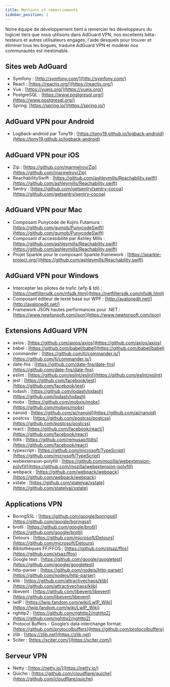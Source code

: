 ```yaml
---
title: Mentions et remerciements
sidebar_position: 1
---
```


Notre équipe de développement tient à remercier les développeurs du logiciel tiers que nous utilisons dans AdGuard VPN, nos excellents bêta-testeurs et autres utilisateurs engagés, l'aide desquels pour trouver et éliminer tous les bogues, traduire AdGuard VPN et modérer nos communautés est inestimable.

## Sites web AdGuard

- Symfony : [http://symfony.com/](http://symfony.com/)
- React : [https://reactjs.org/](https://reactjs.org/)
- Vue : [https://vuejs.org/](https://vuejs.org/)
- PostgreSQL : [https://www.postgresql.org/](https://www.postgresql.org/)
- Spring: [https://spring.io/](https://spring.io/)

## AdGuard VPN pour Android

- Logback-android par Tony19 : [https://tony19.github.io/logback-android](https://tony19.github.io/logback-android)

## AdGuard VPN pour iOS

- Zip : [https://github.com/marmelroy/Zip](https://github.com/marmelroy/Zip)
- ReachabilitySwift : [https://github.com/ashleymills/Reachability.swift](https://github.com/ashleymills/Reachability.swift)
- Sentry : [https://github.com/getsentry/sentry-cocoa](https://github.com/getsentry/sentry-cocoa)

## AdGuard VPN pour Mac

- Composant Punycode de Kojiro Futamura : [https://github.com/gumob/PunycodeSwift](https://github.com/gumob/PunycodeSwift)
- Composant d'accessibilité par Ashley Mills : [https://github.com/ashleymills/Reachability.swift](https://github.com/ashleymills/Reachability.swift)
- Projet Sparkle pour le composant Sparkle.framework : [https://sparkle-project.org/](https://github.com/ashleymills/Reachability.swift)

## AdGuard VPN pour Windows

- Intercepter les pilotes de trafic (wfp & tdi) : [https://netfiltersdk.com/nfsdk.html](https://netfiltersdk.com/nfsdk.html)
- Composant éditeur de texte basé sur WPF : [http://avalonedit.net/](http://avalonedit.net/)
- Framework JSON hautes performances pour .NET : [https://www.newtonsoft.com/json](https://www.newtonsoft.com/json)

## Extensions AdGuard VPN

- axios : [https://github.com/axios/axios](https://github.com/axios/axios)
- babel : [https://github.com/babel/babel](https://github.com/babel/babel)
- commander : [https://github.com/tj/commander.js/](https://github.com/tj/commander.js/)
- date-fns : [https://github.com/date-fns/date-fns](https://github.com/date-fns/date-fns)
- eslint : [https://github.com/eslint/eslint](https://github.com/eslint/eslint)
- jest : [https://github.com/facebook/jest](https://github.com/facebook/jest)
- lodash : [https://github.com/lodash/lodash](https://github.com/lodash/lodash)
- mobx : [https://github.com/mobxjs/mobx](https://github.com/mobxjs/mobx)
- nanoid : [https://github.com/ai/nanoid](https://github.com/ai/nanoid)
- postcss : [https://github.com/postcss/postcss](https://github.com/postcss/postcss)
- react : [https://github.com/facebook/react/](https://github.com/facebook/react)
- tldts : [https://github.com/remusao/tldts](https://github.com/facebook/react)
- typescript : [https://github.com/microsoft/TypeScript](https://github.com/microsoft/TypeScript)
- webextension-polyfill : [https://github.com/mozilla/webextension-polyfill](https://github.com/mozilla/webextension-polyfill)
- webpack : [https://github.com/webpack/webpack](https://github.com/webpack/webpack)
- xstate : [https://github.com/statelyai/xstate](https://github.com/statelyai/xstate)

## Applications VPN

- BoringSSL : [https://github.com/google/boringssl](https://github.com/google/boringssl)
- brotli : [https://github.com/google/brotli](https://github.com/google/brotli)
- Detours : [https://github.com/microsoft/Detours](https://github.com/microsoft/Detours)
- Bibliothèques FF/FFOS : [https://github.com/stsaz/ffos](https://github.com/stsaz/ffos)
- Google test : [https://github.com/google/googletest](https://github.com/google/googletest)
- http-parser : [https://github.com/nodejs/http-parser](https://github.com/nodejs/http-parser)
- klib : [https://github.com/attractivechaos/klib](https://github.com/attractivechaos/klib)
- libevent : [https://github.com/libevent/libevent](https://github.com/libevent/libevent)
- lwIP : [https://lwip.fandom.com/wiki/LwIP_Wiki](https://lwip.fandom.com/wiki/LwIP_Wiki)
- nghttp2 : [https://github.com/nghttp2/nghttp2](https://github.com/nghttp2/nghttp2)
- Protocol Buffers - Google’s data interchange format: [https://github.com/protocolbuffers](https://github.com/protocolbuffers)
- zlib : [https://zlib.net](https://zlib.net)
- Sciter : [https://sciter.com/](https://sciter.com/)

## Serveur VPN

- Netty : [https://netty.io/](https://netty.io/)
- Quiche : [https://github.com/cloudflare/quiche](https://github.com/cloudflare/quiche)
